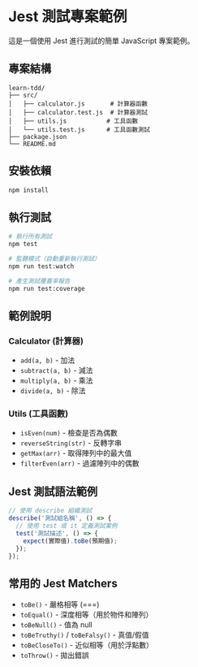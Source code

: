 # Jest 測試專案範例

這是一個使用 Jest 進行測試的簡單 JavaScript 專案範例。

## 專案結構

```
learn-tdd/
├── src/
│   ├── calculator.js       # 計算器函數
│   ├── calculator.test.js  # 計算器測試
│   ├── utils.js           # 工具函數
│   └── utils.test.js      # 工具函數測試
├── package.json
└── README.md
```

## 安裝依賴

```bash
npm install
```

## 執行測試

```bash
# 執行所有測試
npm test

# 監聽模式（自動重新執行測試）
npm run test:watch

# 產生測試覆蓋率報告
npm run test:coverage
```

## 範例說明

### Calculator (計算器)
- `add(a, b)` - 加法
- `subtract(a, b)` - 減法
- `multiply(a, b)` - 乘法
- `divide(a, b)` - 除法

### Utils (工具函數)
- `isEven(num)` - 檢查是否為偶數
- `reverseString(str)` - 反轉字串
- `getMax(arr)` - 取得陣列中的最大值
- `filterEven(arr)` - 過濾陣列中的偶數

## Jest 測試語法範例

```javascript
// 使用 describe 組織測試
describe('測試組名稱', () => {
  // 使用 test 或 it 定義測試案例
  test('測試描述', () => {
    expect(實際值).toBe(預期值);
  });
});
```

## 常用的 Jest Matchers

- `toBe()` - 嚴格相等 (===)
- `toEqual()` - 深度相等（用於物件和陣列）
- `toBeNull()` - 值為 null
- `toBeTruthy()` / `toBeFalsy()` - 真值/假值
- `toBeCloseTo()` - 近似相等（用於浮點數）
- `toThrow()` - 拋出錯誤
